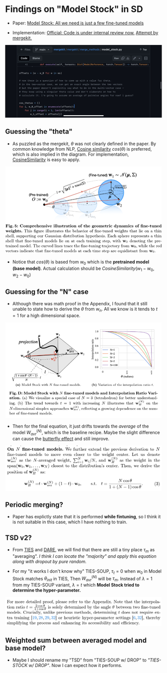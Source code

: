 # Findings on "Model Stock" in SD #

- Paper: [Model Stock: All we need is just a few fine-tuned models](https://arxiv.org/abs/2403.19522)

- Implementation: [Official: Code is under internal review now.](https://github.com/naver-ai/model-stock) [Attempt by mergekit.](https://github.com/arcee-ai/mergekit/blob/main/mergekit/merge_methods/model_stock.py)

![24052801.png](./img/24052801.png)

## Guessing the "theta" ##

- As puzzled as the mergekit, $\theta$ was not clearly defined in the paper. By common knowledge from NLP, [Cosine similarity](https://en.wikipedia.org/wiki/Cosine_similarity) $cos(\theta)$ is preferred, which is also implied in the diagram. For implementation, [CosineSimilarity](https://pytorch.org/docs/stable/generated/torch.nn.CosineSimilarity.html) is easy to apply.

![24052802.png](./img/24052802.png)

- Notice that $cos(\theta)$ is based from $w_0$ which is the **pretrained model (base model)**. Actual calculation should be $CosineSimilarity(w_1-w_0,w_2-w_0)$

## Guessing for the "N" case ##

- Although there was math proof in the Appendix, I found that it still unable to state how to derive the $\theta$ from $w_n$. All we know is it tends to $t=1$ for a high dimensional space.

![24052803.png](./img/24052803.png)

- Then for the final equation, it just drifts towards the *average* of the model $W_{avr}^{(N)}$, which is the baseline recipe. Maybe the slight difference can cause the [butterfly effect](https://en.wikipedia.org/wiki/Butterfly_effect) and still improve.

![24052804.png](./img/24052804.png)

## Periodic merging? ##

- Paper has explictly state that it is performed **while fintuning**, so I think it is not suitable in this case, which I have nothing to train.

## TSD v2? ##

- From [TIES](./ties.md) and [DARE](./dare.md), we will find that there are still a tiny place $\tau_m$ as "averaging". *I think I can locate the "majority" and apply this equation along with dropout by pure random.* 

- For my "it works I don't know why" TIES-SOUP, $\tau_t=0$ when $w_0$ in Model Stock matches $\theta_{init}$ in TIES, Then $W_{avr}^{(N)}$ will be $\tau_m$. Instead of $\lambda=1$ from my TIES-SOUP variant, $\lambda=t$ which **Model Stock tried to determine the hyper-parameter.**

![24052805.png](./img/24052805.png)

## Weighted sum between averaged model and base model? ##

- Maybe I should rename my "TSD" from "TIES-SOUP w/ DROP" to *"TIES-STOCK w/ DROP"*. Now I can expect how it performs.